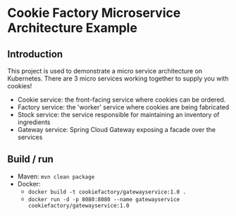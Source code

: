 Cookie Factory Microservice Architecture Example
================================================

Introduction
------------

This project is used to demonstrate a micro service architecture on Kubernetes. There are 3 micro services working 
together to supply you with cookies!

* Cookie service: the front-facing service where cookies can be ordered.
* Factory service: the 'worker' service where cookies are being fabricated
* Stock service: the service responsible for maintaining an inventory of ingredients
* Gateway service: Spring Cloud Gateway exposing a facade over the services

Build / run
-----------

* Maven: `mvn clean package`
* Docker: 
  * `docker build -t cookiefactory/gatewayservice:1.0 .`
  * `docker run -d -p 8080:8080 --name gatewayservice cookiefactory/gatewayservice:1.0`


